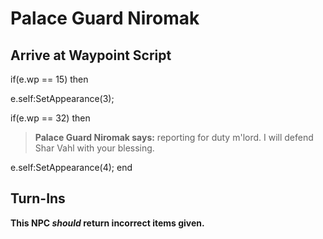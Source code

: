 # Palace Guard Niromak


## Arrive at Waypoint Script

if(e.wp == 15) then


e.self:SetAppearance(3);

if(e.wp == 32) then


>**Palace Guard Niromak says:** reporting for duty m'lord. I will defend Shar Vahl with your blessing.


e.self:SetAppearance(4);
end



## Turn-Ins



**This NPC *should* return incorrect items given.**





